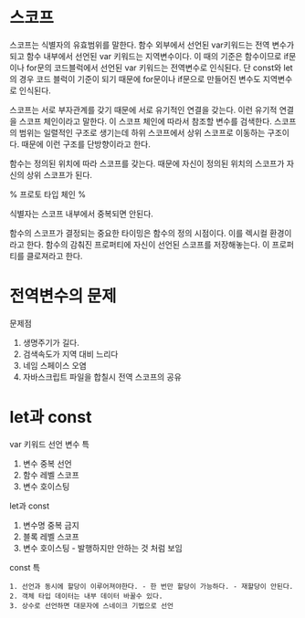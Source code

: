 # 스코프

스코프는 식별자의 유효범위를 말한다. 함수 외부에서 선언된 var키워드는 전역 변수가 되고 함수 내부에서 선언된 var 키워드는 지역변수이다. 이 때의 기준은 함수이므로 if문이나 for문의 코드블럭에서 선언된 var 키워드는 전역변수로 인식된다. 단 const와 let의 경우 코드 블럭이 기준이 되기 때문에 for문이나 if문으로 만들어진 변수도 지역변수로 인식된다.

스코프는 서로 부자관계를 갖기 때문에 서로 유기적인 연결을 갖는다. 이런 유기적 연결을 스코프 체인이라고 말한다. 이 스코프 체인에 따라서 참조할 변수를 검색한다. 스코프의 범위는 일렬적인 구조로 생기는데 하위 스코프에서 상위 스코프로 이동하는 구조이다. 때문에 이런 구조를 단방향이라고 한다.

함수는 정의된 위치에 따라 스코프를 갖는다. 때문에 자신이 정의된 위치의 스코프가 자신의 상위 스코프가 된다.

% 프로토 타입 체인 %

식별자는 스코프 내부에서 중복되면 안된다.

함수의 스코프가 결정되는 중요한 타이밍은 함수의 정의 시점이다. 이를 렉시컬 환경이라고 한다. 함수의 감춰진 프로퍼티에 자신이 선언된 스코프를 저장해놓는다. 이 프로퍼티를 클로져라고 한다.



# 전역변수의 문제

문제점 

1. 생명주기가 길다.
2. 검색속도가 지역 대비 느리다
3. 네임 스페이스 오염
4. 자바스크립트 파일을 합칠시 전역 스코프의 공유



# let과 const

var 키워드 선언 변수 특

1. 변수 중복 선언
2. 함수 레벨 스코프
3. 변수 호이스팅

let과 const

1. 변수명 중복 금지
2. 블록 레벨 스코프
3. 변수 호이스팅 - 발행하지만 안하는 것 처럼 보임



const 특

	1. 선언과 동시에 할당이 이루어져야한다. - 한 번만 할당이 가능하다. - 재할당이 안된다.
 	2. 객체 타입 데이터는 내부 데이터 바꿀수 있다.
 	3. 상수로 선언하면 대문자에 스네이크 기법으로 선언